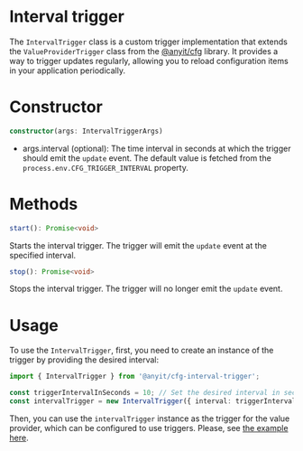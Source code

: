 # Interval trigger

The `IntervalTrigger` class is a custom trigger implementation that extends the `ValueProviderTrigger` class from
the [@anyit/cfg](../../../packages/cfg/README.md) library. It provides a way to trigger updates regularly,
allowing you to reload configuration items in your application periodically.

# Constructor

```typescript
constructor(args: IntervalTriggerArgs)
```

* args.interval (optional): The time interval in seconds at which the trigger should emit the `update` event.
  The default value is fetched from the `process.env.CFG_TRIGGER_INTERVAL` property.

# Methods

```typescript
start(): Promise<void>
```
Starts the interval trigger. The trigger will emit the `update` event at the specified interval.

```typescript
stop(): Promise<void>
```
Stops the interval trigger. The trigger will no longer emit the `update` event.

# Usage

To use the `IntervalTrigger`, first, you need to create an instance of the trigger by providing the desired interval:

```typescript
import { IntervalTrigger } from '@anyit/cfg-interval-trigger';

const triggerIntervalInSeconds = 10; // Set the desired interval in seconds
const intervalTrigger = new IntervalTrigger({ interval: triggerIntervalInSeconds });
```

Then, you can use the `intervalTrigger` instance as the trigger for the value provider, which can be configured to use
triggers. Please, see [the example here](../../../packages/providers/typeorm-value-provider/README.md#using-triggers).
